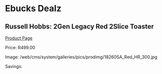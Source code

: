 
# Ebucks Dealz
## Russell Hobbs: 2Gen Legacy Red 2Slice Toaster
[Product Page](https://www.ebucks.com/web/shop/productSelected.do?prodId=1231175915&catId=704985963)

Price: R499.00

Image: /web/cms/system/galleries/pics/prodimg/18260SA_Red_HR_300.jpg

Savings: 


	
